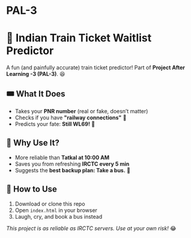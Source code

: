 # PAL-3
# 🚆 Indian Train Ticket Waitlist Predictor  

A fun (and painfully accurate) train ticket predictor! Part of **Project After Learning -3 (PAL-3)**. 😆  

## 🎟️ What It Does  
- Takes your **PNR number** (real or fake, doesn’t matter)  
- Checks if you have **"railway connections"** 🚂  
- Predicts your fate: **Still WL69!** 🚨  

## 🤔 Why Use It?  
- More reliable than **Tatkal at 10:00 AM**  
- Saves you from refreshing **IRCTC every 5 min**  
- Suggests the **best backup plan: Take a bus.** 🚌  

## 🚀 How to Use  
1. Download or clone this repo  
2. Open `index.html` in your browser  
3. Laugh, cry, and book a bus instead  

_*This project is as reliable as IRCTC servers. Use at your own risk!*_ 😂  

